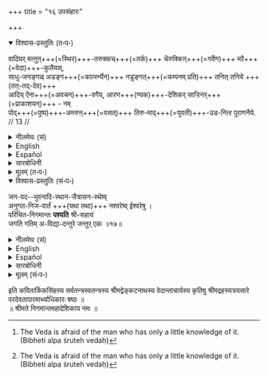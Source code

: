 +++
title = "१६ उपसंहारः"

+++

<details open><summary>विश्वास-प्रस्तुतिः (त॰प॰)</summary>

वादियर् मऩ्ऩुऩ्+++(=स्थिर)+++-तरुक्कच्+++(=तर्क)+++ चॆरुक्किऩ्+++(=गर्वेण)+++ मऱै+++(=वेदा)+++-कुलैयस्,  
साधु-जनङ्गळ् अडङ्ग+++(=कार्त्स्न्येन)+++ नडुङ्गत्+++(=कम्पनम् प्रति)+++ तनित् तनिये +++(तत्-तद्-देव)+++  
आदिय् ऎना+++(=अवचन)+++-वगैय्, आरण+++(ण्यक)+++-देशिकर् साऱ्ऱिनर्+++(=प्राकाशयन्)+++ - नम्  
पोद्+++(=पुष्प)+++-अमरुऩ्+++(=वसत्)+++ तिरु-माद्+++(=युवती)+++-उड-निऩ्ऱ पुराणनैये. // 13 //
</details>

<details><summary>नीलमेघः (सं)</summary>

( अधिकारार्थसंग्राहिका गाथा)  
वेदा यथा व्याकुला भवेयुः,  
साधुजनाः कार्त्स्न्येन यथा कम्पेरन्,  
तथा वादिनः स्थिर-तर्क-गर्वेण - पृथक् पृथक् ( स स देवः) आदिर्  
इति यथा न वदेयुः,  
तथा आरण्यक-देशिकाः  
पुष्पे-स्थितया श्रीदेव्या सह स्थितं  
पुराण-[पुरुष]म् एव साधयाम् आसुः । 
</details>

<details><summary>English</summary>

Our ācārya s have proclaimed, in no uncertain terms,  
that our eternal Lord with His Consort seated on the lotus is the Supreme Deity,  
so that disputants, proud of their knowledge of reasoning and argumentation,  
may not, each according to his own will,  
declare that the ultimate cause is this or that (Brahma, Rudra or Indra)  
thus causing dread to the Vedas[^41] * and trepidation to all devotees.

[^41]: The Veda is afraid of the man who has only a little knowledge of it. (Bibheti alpa śruteh vedaḥ)

</details>

<details><summary>Español</summary>

Our ācārya s have proclaimed, in no uncertain terms,  
that our eternal Lord with His Consort seated on the lotus is the Supreme Deity,  
so that disputants, proud of their knowledge of reasoning and argumentation,  
may not, each according to his own will,  
declare that the ultimate cause is this or that (Brahma, Rudra or Indra)  
thus causing dread to the Vedas[^es41] * and trepidation to all devotees.

[^es41]: The Veda is afraid of the man who has only a little knowledge of it. (Bibheti alpa śruteh vedaḥ)

</details>

<details><summary>सारबोधिनी</summary>

इव्वधिकारत्तिल् सॊऩ्ऩबडि श्रीमाऩाऩ नारायणने परदेवतैयॆऩ्ऱुम् परम-कारणनॆऩ्ऱुम् नम् पूर्वाचार्यर्गळे निष्कर्षित्तु जयघोषणम् पण्णिनार्गळॆन्बदै प्रकाशिप्पित्तुगॊण्डे अधिकारार्थत्तै पाट्टाले संग्रहिक्किऱार् वादियरित्यादिना । वादियर् - दुर्वादिगळ्, मऩ्ऩुम् तरुक्कच्चॆरुक्किल् - स्थिरमाऩ अदावदु तडुक्कमुडियाददाऩ तर्कमूलमाऩ गर्वत्ताले, तृतीयार्थे सप्तमी । मऱै कुलैय - वेदङ्गळ् कुलैन्दुबोम्बडि, स्वार्थसमर्थनाशक्तमाम्बडि ऎऩ्ऱबडि. सादुसनङ्गळ् - तर्कपरिश्रममिल्लाद परमास्तिकर्गळाऩ भगवद्भक्तर्गळ्, अडङ्ग - कार्त्स्न्येन, नडुङ्ग - भयत्ताले कंपत्तैयडैयुम्बडि, तनित्तनिये आदियॆनावगै - वादियर् ऎन्बदै इङ्गे अन्वयिप्पदु. अदावदु ब्रह्मा परदेवतै जगत्कारणम्, रुद्रऩ् जगत्कारणम्, इन्द्रऩ् जगत्कारणम् ऎऩ्गिऱबडि वॆव्वेऱाग जगत्कारणत्तैच् चॊल्लादबडि, अदावदु दुर्वादिगळ् तऩ् तमक्कुत् तोत्तिनबडि वेऱे वेऱे जगत्कारणमॆऩ्ऱु सॊल्लादबडि. इदनालिन्द परदेवतानिर्णयत्तिऱ्‌कु वेदभयनिवृत्तियुम् महान्गळुडैय कंपनिवृत्तियुम् प्रथमप्रयोजनमागक्काट्टप्पट्टदु. आरणदेसिगर् - वेदान्तोपदेष्टाक्कळाऩ नम्माचार्यर्गळ्, नम् - परत्वेन सर्वशास्त्रप्रसिद्धनाय्, इङ्गु नम् शब्दम् प्रसिद्धपरम्. पोदु - पुष्पत्तिल्, अदावदु तामरसत्तिले, अमरुम् - नित्यवासम् पण्णुमवळाऩ, तिरु –लक्ष्मियॆऩ्गिऱ, मादुडने - युवदियुडने, निऩ्ऱ - सर्वकालमुम् सर्वरुक्कुम् प्राप्यरुम् शरण्यरुमाय् निऩ्ऱ, पुराणनैये - ब्रह्मादिगळैप्पोले उत्पाद्यमऩ्ऱिक्के ‘‘त्वमादिदेवः पुरुषः पुराणः’’ ऎऩ्गिऱबडि प्रसिद्धऩाऩ पुराणपुरुषनैये, साऱ्ऱिनर् - जगत्कारणमॆऩ्ऱुम्, परदेवतैयॆऩ्ऱुम् सात्तिनर्. अदावदु ‘‘सत्यं सत्यं पुनस्सत्यमुद्धृत्य भुजमुच्यते’’ ऎऩ्गिऱबडिये कैदूक्कि प्रतिज्ञै पण्णिनार्गळॆऩ्ऱबडि. तनित् तनिये आदियॆनावगै नम्पुराणनैये साऱ्ऱिनरॆऩ्गिऱ समभिव्याहारत्ताले "आदि ऎऩ्ऱु साऱ्ऱिनर्" ऎन्बदु स्वरससिद्धमिऱे. आदियानवनुक्कु परदेवतात्वम् सहजसिद्धमिऱे.  
</details>

<details><summary>मूलम् (त॰प॰)</summary>

वादियर्मऩ्ऩुऩ् दरुक्कच्चॆरुक्किऩ् मऱैगुलैयच्  
चादुसनङ्गळडङ्ग नडुङ्गत् तनित्तनिये  
आदियॆनावगै यारणदेसिगर् साऱ्ऱिनर् नम्  
पोदमरुऩ् दिरुमादुडनिऩ्ऱ पुराणनैये. // 13 //
</details>

<details open><summary>विश्वास-प्रस्तुतिः (सं॰प॰)</summary>

जन-पद--भुवनादि-स्थान-जैत्रासन-स्थेष्व्  
अनुगत-निज-वार्तं +++(यथा तथा)+++ नश्वरेष्व् ईश्वरेषु ।  
परिचित-निगमान्तः **पश्यति** श्री-सहायं  
जगति गतिम् अ-विद्या-दन्तुरे जन्तुर् एकः ॥१७॥
</details>

<details><summary>नीलमेघः (सं)</summary>

जन-पद--भुवनादि-स्थान-जैत्रासन-स्थेष्व्  
अनुगत-निज-वार्तं +++(यथा तथा)+++ नश्वरेष्व् ईश्वरेषु ।  
परिचित-निगमान्तः **पश्यति** श्री-सहायं  
जगति गतिम् अ-विद्या-दन्तुरे जन्तुर् एकः ॥१७॥
</details>

<details><summary>English</summary>

In this world which is enveloped in avidyā or karma,  
there may be found, here and there,  
a single individual who has closely studied Vedānta  
and who can realise that  
Nārāyaṇa with His consort Śrī is the only refuge,  
when rulers sitting on victorious thrones as sovereigns of countries, of the whole world, and of Brahmanda itself  
perish utterly along with the story of their lives.
</details>

<details><summary>Español</summary>

In this world which is enveloped in avidyā or karma,  
there may be found, here and there,  
a single individual who has closely studied Vedānta  
and who can realise that  
Nārāyaṇa with His consort Śrī is the only refuge,  
when rulers sitting on victorious thrones as sovereigns of countries, of the whole world, and of Brahmanda itself  
perish utterly along with the story of their lives.
</details>

<details><summary>सारबोधिनी</summary>

इप् परदेवतापारमार्थ्यनिश्चयम् कोडियिल् ऒरुवनुक्कावदु वरुमागैयाल् इन्द निष्कर्षम् सफलमॆऩ्ऱु ऒरु श्लोकत्ताले निगमिक्किऱार् जनपदेत्यादिना । अविद्यादन्तुरे – अविद्यैयिनाले विषमितमाऩ, कर्मत्ताले निम्नोऩ्ऩतमायिरुक्किऱ यॆऩ्ऱबडि. जगति – इन्द लोकत्तिले, एकः – कोडियिलॊरुवनाऩ, जन्तुः – पुण्यतममाऩ जन्मत्तै युडैयवऩ्, परिचितनिगमान्तस्सऩ् – आचार्यानुग्रहलब्धवेदान्तङ्गळिल् बहुपरिश्रमङ्गळै युडैयवनाय्क्कॊण्डु, जनपदः – देशम्, भुवनं – लोकम्, आदिपदत्ताले अण्डादिगळुक्कु ग्रहणम्. तान्येव स्थानानि तेषु यानि जैत्रासनानि । अदावदु सिह्मासनङ्गळ्, तेषु तिष्ठन्तीति तत्स्थाः तेषु । ईश्वरेषु – देशाधिपलोकाधिपत्रैलोक्याधिपाण्डाधिपतिषु, अनुगतनिजवार्तं यथा तथा । अनुगता – तऩ्ऩै अनुमरणम् पण्णिऩ, निजवार्ता – स्वीयकथा यस्मिन्कर्मणि । तऩ्ऩुडैय कथैकळुम् तऩ्ऩै अनुमरणम् पण्णिप्पोम्बडि, नश्वरेषु सत्सु – नश्वरेषु ज्ञातेषु सत्स्वित्यर्थः, ‘‘येनाश्रुतं श्रुत’’ मित्यत्र श्रुतेन येनेतिवत् । श्रीसहायं – लक्ष्मीसहायऩाऩ नारायणनैये, गतिं – प्राप्यनागवुम् प्रापकनागवुम्, पश्यति – साक्षात्करोति, साक्षात्कारतुल्यमाऩ नारायणविषयकप्राप्यत्वप्रापकत्वनिर्णयवानाग आगिऱानॆऩ्ऱबडि.  
  
इति श्रीमदहोबिलमठास्थाने द्विचत्वारिंशत्पट्टे मूर्धाभिषिक्तस्य निरवधिकगुरुभक्तिभरितस्य श्रीलक्ष्मीनृसिंहदिव्यपादुकासेवक श्रीवण्शठकोप श्री श्रीरङ्गशठकोपयतीन्द्रस्य कृतौ श्री सारबोधिन्याख्यायां व्याख्यायां परदेवतापारमार्थ्याधिकारः षष्ठः ॥
</details>

<details><summary>मूलम् (सं॰प॰)</summary>

जनपदभुवनादिस्थानजैत्रासनस्थेष्वनुगतनिजवार्तं नश्वरेष्वीश्वरेषु ।  
परिचितनिगमान्तः पश्यति श्रीसहायं जगति गतिमविद्यादन्तुरे जन्तुरेकः ॥१७॥
</details>

इति कवितार्किकसिंहस्य सर्वतन्त्रस्वतन्त्रस्य श्रीमद्वेङ्कटनाथस्य वेदान्ताचार्यस्य कृतिषु श्रीमद्रहस्यत्रयसारे परदेवतापारमार्थ्याधिकारः षष्ठः ॥  
॥ श्रीमते निगमान्तमहादेशिकाय नमः ॥
